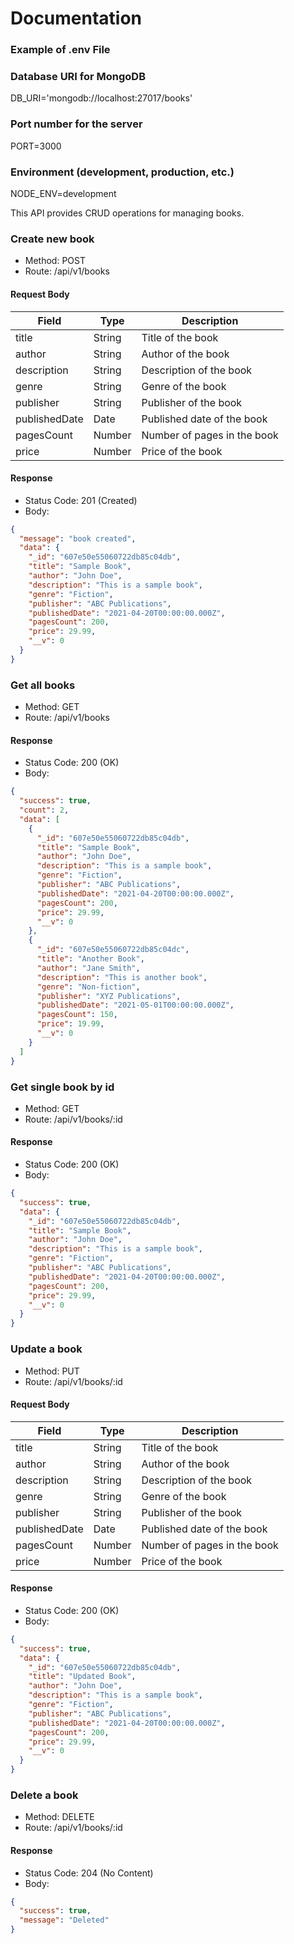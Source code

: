 # Documentation

### Example of .env File

### Database URI for MongoDB
DB_URI='mongodb://localhost:27017/books'
### Port number for the server
PORT=3000
### Environment (development, production, etc.)
NODE_ENV=development

This API provides CRUD operations for managing books.

### Create new book

- Method: POST
- Route: /api/v1/books

#### Request Body

| Field          | Type     | Description            |
| -------------- | -------- | ---------------------- |
| title          | String   | Title of the book      |
| author         | String   | Author of the book     |
| description    | String   | Description of the book|
| genre          | String   | Genre of the book      |
| publisher      | String   | Publisher of the book  |
| publishedDate  | Date     | Published date of the book  |
| pagesCount     | Number   | Number of pages in the book |
| price          | Number   | Price of the book          |

#### Response

- Status Code: 201 (Created)
- Body:

```json
{
  "message": "book created",
  "data": {
    "_id": "607e50e55060722db85c04db",
    "title": "Sample Book",
    "author": "John Doe",
    "description": "This is a sample book",
    "genre": "Fiction",
    "publisher": "ABC Publications",
    "publishedDate": "2021-04-20T00:00:00.000Z",
    "pagesCount": 200,
    "price": 29.99,
    "__v": 0
  }
}
```

### Get all books

- Method: GET
- Route: /api/v1/books

#### Response

- Status Code: 200 (OK)
- Body:

```json
{
  "success": true,
  "count": 2,
  "data": [
    {
      "_id": "607e50e55060722db85c04db",
      "title": "Sample Book",
      "author": "John Doe",
      "description": "This is a sample book",
      "genre": "Fiction",
      "publisher": "ABC Publications",
      "publishedDate": "2021-04-20T00:00:00.000Z",
      "pagesCount": 200,
      "price": 29.99,
      "__v": 0
    },
    {
      "_id": "607e50e55060722db85c04dc",
      "title": "Another Book",
      "author": "Jane Smith",
      "description": "This is another book",
      "genre": "Non-fiction",
      "publisher": "XYZ Publications",
      "publishedDate": "2021-05-01T00:00:00.000Z",
      "pagesCount": 150,
      "price": 19.99,
      "__v": 0
    }
  ]
}
```

### Get single book by id

- Method: GET
- Route: /api/v1/books/:id

#### Response

- Status Code: 200 (OK)
- Body:

```json
{
  "success": true,
  "data": {
    "_id": "607e50e55060722db85c04db",
    "title": "Sample Book",
    "author": "John Doe",
    "description": "This is a sample book",
    "genre": "Fiction",
    "publisher": "ABC Publications",
    "publishedDate": "2021-04-20T00:00:00.000Z",
    "pagesCount": 200,
    "price": 29.99,
    "__v": 0
  }
}
```

### Update a book

- Method: PUT
- Route: /api/v1/books/:id

#### Request Body

| Field          | Type     | Description            |
| -------------- | -------- | ---------------------- |
| title          | String   | Title of the book      |
| author         | String   | Author of the book     |
| description    | String   | Description of the book|
| genre          | String   | Genre of the book      |
| publisher      | String   | Publisher of the book  |
| publishedDate  | Date     | Published date of the book  |
| pagesCount     | Number   | Number of pages in the book |
| price          | Number   | Price of the book          |

#### Response

- Status Code: 200 (OK)
- Body:

```json
{
  "success": true,
  "data": {
    "_id": "607e50e55060722db85c04db",
    "title": "Updated Book",
    "author": "John Doe",
    "description": "This is a sample book",
    "genre": "Fiction",
    "publisher": "ABC Publications",
    "publishedDate": "2021-04-20T00:00:00.000Z",
    "pagesCount": 200,
    "price": 29.99,
    "__v": 0
  }
}
```

### Delete a book

- Method: DELETE
- Route: /api/v1/books/:id

#### Response

- Status Code: 204 (No Content)
- Body:

```json
{
  "success": true,
  "message": "Deleted"
}
```